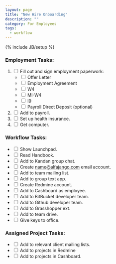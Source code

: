 ```yaml
---
layout: page
title: "New Hire Onboarding"
description: ""
category: For Employees
tags:
  - workflow
---
```

{% include JB/setup %}

### Employment Tasks:

1. <label class="checkbox"><input type="checkbox"> Fill out and sign employment paperwork:</label>
   * <label class="checkbox"><input type="checkbox">  Offer Letter</label>
   * <label class="checkbox"><input type="checkbox">  Employment Agreement</label>
   * <label class="checkbox"><input type="checkbox">  W4</label>
   * <label class="checkbox"><input type="checkbox">  MI-W4</label>
   * <label class="checkbox"><input type="checkbox">  I9</label>
   * <label class="checkbox"><input type="checkbox">  Payroll Direct Deposit (optional)</label>
2. <label class="checkbox"><input type="checkbox"> Add to payroll.</label>
3. <label class="checkbox"><input type="checkbox"> Set up health insurance.</label>
4. <label class="checkbox"><input type="checkbox"> Get computer.</label>

### Workflow Tasks:

* <label class="checkbox"><input type="checkbox"> Show Launchpad.</label>
* <label class="checkbox"><input type="checkbox"> Read Handbook.</label>
* <label class="checkbox"><input type="checkbox"> Add to Kandan group chat.</label>
* <label class="checkbox"><input type="checkbox"> Create name@alfajango.com email account.</label>
* <label class="checkbox"><input type="checkbox"> Add to team mailing list.</label>
* <label class="checkbox"><input type="checkbox"> Add to group text app.</label>
* <label class="checkbox"><input type="checkbox"> Create Redmine account.</label>
* <label class="checkbox"><input type="checkbox"> Add to Cashboard as employee.</label>
* <label class="checkbox"><input type="checkbox"> Add to BitBucket developer team.</label>
* <label class="checkbox"><input type="checkbox"> Add to Github developer team.</label>
* <label class="checkbox"><input type="checkbox"> Add to Grasshopper ext.</label>
* <label class="checkbox"><input type="checkbox"> Add to team drive.</label>
* <label class="checkbox"><input type="checkbox"> Give keys to office.</label>

### Assigned Project Tasks:

* <label class="checkbox"><input type="checkbox"> Add to relevant client mailing lists.</label>
* <label class="checkbox"><input type="checkbox"> Add to projects in Redmine</label>
* <label class="checkbox"><input type="checkbox"> Add to projects in Cashboard.</label>

